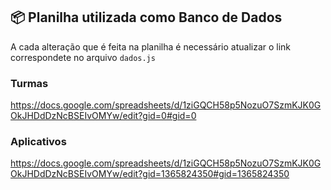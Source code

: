 ## 📦 Planilha utilizada como Banco de Dados

A cada alteração que é feita na planilha é necessário atualizar o link correspondete no arquivo `dados.js`

### Turmas
https://docs.google.com/spreadsheets/d/1ziGQCH58p5NozuO7SzmKJK0GOkJHDdDzNcBSEIvOMYw/edit?gid=0#gid=0

### Aplicativos
https://docs.google.com/spreadsheets/d/1ziGQCH58p5NozuO7SzmKJK0GOkJHDdDzNcBSEIvOMYw/edit?gid=1365824350#gid=1365824350
